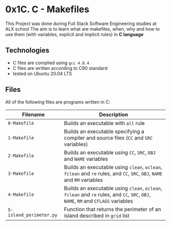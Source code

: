# 0x1C. C - Makefiles

This Project was done during Full Stack Software Engineering studies at ALX school The aim is to learn what are makefiles, when, why and how to use them (with variables, explicit and implicit rules) in **C language**

## Technologies
* C files are complied using `gcc 4.8.4`
* C files are written according to C90 standard
* tested on Ubuntu 20.04 LTS

## Files

All of the following files are programs written in C:

| Filename | Description |
| -------- | ----------- |
| `0-Makefile` | Builds an executable with `all` rule |
| `1-Makefile` | Builds an executable specifying a compiler and source files (`CC` and `SRC` variables) |
| `2-Makefile` | Builds an executable using `CC`, `SRC`, `OBJ` and `NAME` variables |
| `3-Makefile` | Builds an executable using `clean`, `oclean`, `fclean` and `re` rules, and `CC`, `SRC`, `OBJ`, `NAME` and `RM` variables |
| `4-Makefile` | Builds an executable using `clean`, `oclean`, `fclean` and `re` rules, and `CC`, `SRC`, `OBJ`, `NAME`, `RM` and `CFLAGS` variables |
| `5-island_perimeter.py` | Function that returns the perimeter of an island described in `grid` list |
